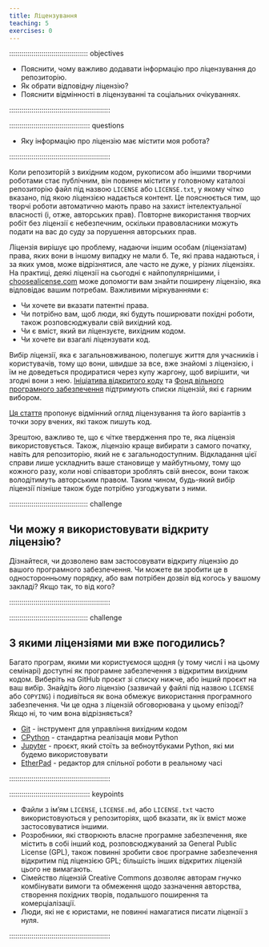 ```yaml
---
title: Ліцензування
teaching: 5
exercises: 0
---
```


::::::::::::::::::::::::::::::::::::::: objectives

- Пояснити, чому важливо додавати інформацію про ліцензування до репозиторію.
- Як обрати відповідну ліцензію?
- Пояснити відмінності в ліцензуванні та соціальних очікуваннях.

::::::::::::::::::::::::::::::::::::::::::::::::::

:::::::::::::::::::::::::::::::::::::::: questions

- Яку інформацію про ліцензію має містити моя робота?

::::::::::::::::::::::::::::::::::::::::::::::::::

Коли репозиторій з вихідним кодом, рукописом або іншими творчими роботами стає публічним, він повинен містити у головному каталозі репозиторію файл під назвою `LICENSE` або `LICENSE.txt`, у якому чітко вказано, під якою ліцензією надається контент. Це пояснюється тим, що творчі роботи автоматично мають право на захист інтелектуальної власності (і, отже, авторських прав). Повторне використання творчих робіт без ліцензії є небезпечним, оскільки правовласники можуть подати на вас до суду за порушення авторських прав.

Ліцензія вирішує цю проблему, надаючи іншим особам (ліцензіатам) права, яких вони в іншому випадку не мали б. Те, які права надаються, і за яких умов, може відрізнятися, але часто не дуже, у різних ліцензіях. На практиці, деякі ліцензії на сьогодні є найпопулярнішими, і [choosealicense.com](https://choosealicense.com/) може допомогти вам знайти поширену ліцензію, яка відповідає вашим потребам.  Важливими міркуваннями є:

- Чи хочете ви вказати патентні права.
- Чи потрібно вам, щоб люди, які будуть поширювати похідні роботи, також розповсюджували свій вихідний код.
- Чи є вміст, який ви ліцензуєте, вихідним кодом.
- Чи хочете ви взагалі ліцензувати код.

Вибір ліцензії, яка є загальновживаною, полегшує життя для учасників і користувачів, тому що вони, швидше за все, вже знайомі з ліцензією, і їм не доведеться продиратися через купу жаргону, щоб вирішити, чи згодні вони з нею.  [Ініціатива відкритого коду](https://opensource.org/licenses) та [Фонд вільного програмного забезпечення](https://www.gnu.org/licenses/license-list.html) підтримують списки ліцензій, які є гарним вибором.

[Ця стаття][software-licensing] пропонує відмінний огляд ліцензування та його варіантів з точки зору вчених, які також пишуть код.

Зрештою, важливо те, що є чітке твердження про те, яка ліцензія використовується. Також, ліцензію краще вибирати з самого початку, навіть для репозиторію, який не є загальнодоступним. Відкладання
цієї справи лише ускладнить ваше становище у майбутньому, тому що кожного разу,
коли нові співавтори зроблять свій внесок, вони також володітимуть авторським правом. Таким чином, будь-який вибір ліцензії пізніше також буде потрібно узгоджувати з ними.

:::::::::::::::::::::::::::::::::::::::  challenge

## Чи можу я використовувати відкриту ліцензію?

Дізнайтеся, чи дозволено вам застосовувати відкриту ліцензію до вашого програмного забезпечення.
Чи можете ви зробити це в односторонньому порядку, або вам потрібен дозвіл від когось у вашому закладі?
Якщо так, то від кого?

::::::::::::::::::::::::::::::::::::::::::::::::::

:::::::::::::::::::::::::::::::::::::::  challenge

## З якими ліцензіями ми вже погодились?

Багато програм, якими ми користуємося щодня (у тому числі і на цьому семінарі) доступні як програмне забезпечення з відкритим вихідним кодом. Виберіть на GitHub проєкт зі списку нижче, або інший проєкт на ваш вибір. Знайдіть його ліцензію (зазвичай у файлі під назвою `LICENSE` або `COPYING`) і подивіться як вона обмежує використання програмного забезпечення. Чи це одна з ліцензій обговорювана у цьому епізоді? Якщо ні, то чим вона відрізняється?

- [Git](https://github.com/git/git) - інструмент для управління вихідним кодом
- [CPython](https://github.com/python/cpython) - стандартна реалізація мови Python
- [Jupyter](https://github.com/jupyter) - проєкт, який стоїть за вебноутбуками Python, які ми будемо використовувати
- [EtherPad](https://github.com/ether/etherpad-lite) - редактор для спільної роботи в реальному часі

::::::::::::::::::::::::::::::::::::::::::::::::::

[software-licensing]: https://doi.org/10.1371/journal.pcbi.1002598

:::::::::::::::::::::::::::::::::::::::: keypoints

- Файли з імʼям `LICENSE`, `LICENSE.md`, або `LICENSE.txt` часто використовуються у репозиторіях, щоб вказати, як їх вміст може застосовуватися іншими.
- Розробники, які створюють власне програмне забезпечення, яке містить в собі інший код, розповсюджуваний за General Public License (GPL), також повинні зробити своє програмне забезпечення відкритим під ліцензією GPL; більшість інших відкритих ліцензій цього не вимагають.
- Сімейство ліцензій Creative Commons дозволяє авторам гнучко комбінувати вимоги та обмеження щодо зазначення авторства, створення похідних творів, подальшого поширення та комерціалізації.
- Люди, які не є юристами, не повинні намагатися писати ліцензії з нуля.

::::::::::::::::::::::::::::::::::::::::::::::::::
